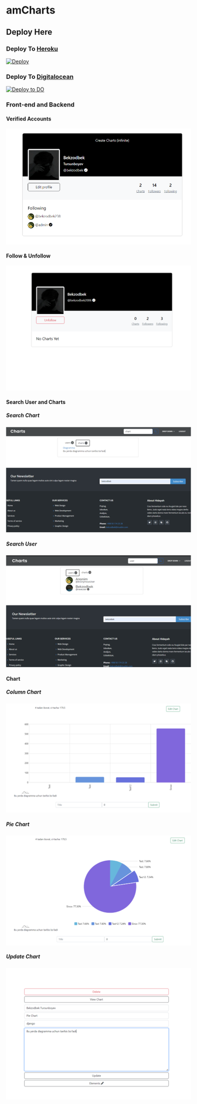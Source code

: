 # amCharts

## Deploy Here
### Deploy To [Heroku](https://heroku.com)
[![Deploy](https://www.herokucdn.com/deploy/button.svg)](https://heroku.com/deploy)

### Deploy To [Digitalocean](https://digitalocean.com)
[![Deploy to DO](https://www.deploytodo.com/do-btn-blue.svg)](https://cloud.digitalocean.com/apps/new?repo=https://github.com/Bekzodbek2006/amCharts/tree/main)

### Front-end and Backend

#### Verified Accounts
![verified accounts](static/images/verified_accounts.png)

#### Follow & Unfollow

![follow&unfollow](static/images/follow.png)

#### Search User and Charts
##### Search Chart
![search charts](static/images/search_chart.png)
##### Search User
![search user](static/images/search.png)

#### Chart
##### Column Chart
![chart column](static/images/chart_column.png)
##### Pie Chart
![charts](static/images/charts.png)
##### Update Chart
![update chart](static/images/update_charts.png)